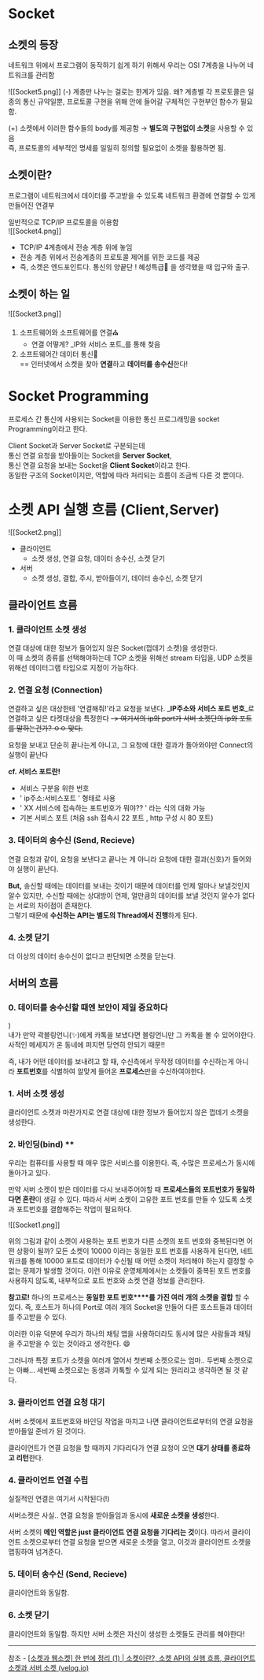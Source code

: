 # Socket

## 소켓의 등장

네트워크 위에서 프로그램이 동작하기 쉽게 하기 위해서 우리는 OSI 7계층을 나누어 네트워크를 관리함  

![[Socket5.png]]
(-) 계층만 나누는 걸로는 한계가 있음. 왜? 계층별 각 프로토콜은 일종의 통신 규약일뿐, 프로토콜 구현을 위해 안에 들어갈 구체적인 구현부인 함수가 필요함.

(+) 소켓에서 이러한 함수들의 body를 제공함 → **별도의 구현없이 소켓**을 사용할 수 있음  
즉, 프로토콜의 세부적인 명세를 일일히 정의할 필요없이 소켓을 활용하면 됨.

## 소켓이란?

프로그램이 네트워크에서 데이터를 주고받을 수 있도록 네트워크 환경에 연결할 수 있게 만들어진 연결부

일반적으로 TCP/IP 프로토콜을 이용함  
![[Socket4.png]]

- TCP/IP 4계층에서 전송 계층 위에 놓임
- 전송 계층 위에서 전송계층의 프로토콜 제어를 위한 코드를 제공
- 즉, 소켓은 엔드포인트다. 통신의 양끝단 ! 혜성특급🎢 을 생각했을 때 입구와 출구.

## 소켓이 하는 일

![[Socket3.png]]

1. 소프트웨어와 소프트웨어를 연결⛪️
    - 연결 어떻게? _IP와 서비스 포트_를 통해 찾음
2. 소프트웨어간 데이터 통신🕍  
    == 인터넷에서 소켓을 찾아 **연결**하고 **데이터를 송수신**한다!

# Socket Programming

프로세스 간 통신에 사용되는 Socket을 이용한 통신 프로그래밍을 socket Programming이라고 한다.

Client Socket과 Server Socket로 구분되는데  
통신 연결 요청을 받아들이는 Socket을 **Server Socket**,  
통신 연결 요청을 보내는 Socket을 **Client Socket**이라고 한다.  
동일한 구조의 Socket이지만, 역할에 따라 처리되는 흐름이 조금씩 다른 것 뿐이다.

# 소켓 API 실행 흐름 (Client,Server)

![[Socket2.png]]


- 클라이언트  
    - 소켓 생성, 연결 요청, 데이터 송수신, 소켓 닫기
- 서버  
    - 소켓 생성, 결합, 주시, 받아들이기, 데이터 송수신, 소켓 닫기

## 클라이언트 흐름

### 1. 클라이언트 소켓 생성

연결 대상에 대한 정보가 들어있지 않은 Socket(껍데기 소켓)을 생성한다.  
이 때 소켓의 종류를 선택해야하는데 TCP 소켓을 위해선 stream 타입을, UDP 소켓을 위해선 데이터그램 타입으로 지정이 가능하다.

### 2. 연결 요청 (Connection)

연결하고 싶은 대상한테 '연결해줘!'라고 요청을 보낸다. _**IP주소와 서비스 포트 번호**_로 연결하고 싶은 타켓대상을 특정한다 ~~-> 여기서의 ip와 port가 서버 소켓단의 ip와 포트를 말하는건가? ㅇㅇ 맞다.~~

요청을 보내고 단순히 끝나는게 아니고, 그 요청에 대한 결과가 돌아와야만 Connect의 실행이 끝난다

**cf. 서비스 포트란!**

- 서비스 구분을 위한 번호
- ' ip주소:서비스포트 ' 형태로 사용
- ' XX 서비스에 접속하는 포트번호가 뭐야?? ' 라는 식의 대화 가능
- 기본 서비스 포트 (처음 ssh 접속시 22 포트 , http 구성 시 80 포트)

### 3. 데이터의 송수신 (Send, Recieve)

연결 요청과 같이, 요청을 보낸다고 끝나는 게 아니라 요청에 대한 결과(신호)가 들어와야 실행이 끝난다.

**But,** 송신할 때에는 데이터를 보내는 것이기 때문에 데이터를 언제 얼마나 보낼것인지 알수 있지만, 수신할 때에는 상대방이 언제, 얼만큼의 데이터를 보낼 것인지 알수가 없다는 서로의 차이점이 존재한다.  
그렇기 때문에 **수신하는 API는 별도의 Thread에서 진행**하게 된다.

### 4. 소켓 닫기

더 이상의 데이터 송수신이 없다고 판단되면 소켓을 닫는다.

## 서버의 흐름

### 0. 데이터를 송수신할 때엔 보안이 제일 중요하다

)  
내가 만약 곽블링언니(✨)에게 카톡을 보냈다면 블링언니만 그 카톡을 볼 수 있어야한다. 사적인 메세지가 온 동네에 퍼지면 당연히 안되기 때문!!

즉, 내가 어떤 데이터를 보내려고 할 때, 수신측에서 무작정 데이터를 수신하는게 아니라 **포트번호**를 식별하여 알맞게 들어온 **프로세스**만을 수신하여야한다.

### 1. 서버 소켓 생성

클라이언트 소켓과 마찬가지로 연결 대상에 대한 정보가 들어있지 않은 껍데기 소켓을 생성한다.

### 2. 바인딩(bind) **

우리는 컴퓨터를 사용할 때 매우 많은 서비스를 이용한다. 즉, 수많은 프로세스가 동시에 돌아가고 있다.

만약 서버 소켓이 받은 데이터를 다시 보내주어야할 때 **프로세스들의 포트번호가 동일하다면 혼란**이 생길 수 있다. 따라서 서버 소켓이 고유한 포트 번호를 만들 수 있도록 소켓과 포트번호를 결합해주는 작업이 필요하다.

![[Socket1.png]]

위의 그림과 같이 소켓이 사용하는 포트 번호가 다른 소켓의 포트 번호와 중복된다면 어떤 상황이 될까? 모든 소켓이 10000 이라는 동일한 포트 번호를 사용하게 된다면, 네트워크를 통해 10000 포트로 데이터가 수신될 때 어떤 소켓이 처리해야 하는지 결정할 수 없는 문제가 발생할 것이다. 이런 이유로 운영체제에서는 소켓들이 중복된 포트 번호를 사용하지 않도록, 내부적으로 포트 번호와 소켓 연결 정보를 관리한다.

**참고로!** 하나의 프로세스는 **동일한 포트 번호****를 가진 여러 개의 소켓을 결합** 할 수 있다. 즉, 호스트가 하나의 Port로 여러 개의 Socket을 만들어 다른 호스트들과 데이터를 주고받을 수 있다.

이러한 이유 덕분에 우리가 하나의 채팅 앱을 사용하더라도 동시에 많은 사람들과 채팅을 주고받을 수 있는 것이라고 생각한다. 😄

그러니까 특정 포트가 소켓을 여러개 열어서 첫번째 소켓으로는 엄마.. 두번째 소켓으로는 아빠... 세번째 소켓으로는 동생과 카톡할 수 있게 되는 원리라고 생각하면 될 것 같다.

### 3. 클라이언트 연결 요청 대기

서버 소켓에서 포트번호와 바인딩 작업을 마치고 나면 클라이언트로부터의 연결 요청을 받아들일 준비가 된 것이다.

클라이언트가 연결 요청을 할 때까지 기다리다가 연결 요청이 오면 **대기 상태를 종료하고 리턴**한다.

### 4. 클라이언트 연결 수립

실질적인 연결은 여기서 시작된다(!)

서버소켓은 사실.. 연결 요청을 받아들임과 동시에 **새로운 소켓을 생성**한다.

서버 소켓의 **메인 역할은 just 클라이언트 연결 요청을 기다리는 것**이다. 따라서 클라이언트 소켓으로부터 연결 요청을 받으면 새로운 소켓을 열고, 이것과 클라이언트 소켓을 맵핑하여 넘겨준다.

### 5. 데이터 송수신 (Send, Recieve)

클라이언트와 동일함.

### 6. 소켓 닫기

클라이언트와 동일함. 하지만 서버 소켓은 자신이 생성한 소켓들도 관리를 해야한다!


---
참조 - [[소켓과 웹소켓] 한 번에 정리 (1) | 소켓이란?, 소켓 API의 실행 흐름, 클라이언트 소켓과 서버 소켓 (velog.io)](https://velog.io/@rhdmstj17/%EC%86%8C%EC%BC%93%EA%B3%BC-%EC%9B%B9%EC%86%8C%EC%BC%93-%ED%95%9C-%EB%B2%88%EC%97%90-%EC%A0%95%EB%A6%AC-1)
